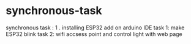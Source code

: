 # synchronous-task
synchronous task :
1 . installing ESP32 add on arduino IDE
task 1: make ESP32 blink
task 2: wifi accsess point and control light with web page 
